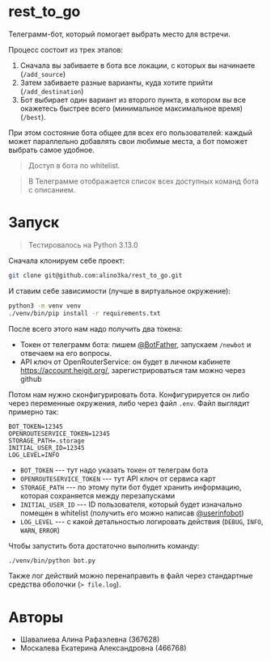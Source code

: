 # rest_to_go

Телеграмм-бот, который помогает выбрать место для встречи.

Процесс состоит из трех этапов:
1. Сначала вы забиваете в бота все локации, с которых вы начинаете (`/add_source`)
2. Затем забиваете разные варианты, куда хотите прийти (`/add_destination`)
3. Бот выбирает один вариант из второго пункта, в котором вы все окажетесь
  быстрее всего (минимальное максимальное время) (`/best`).

При этом состояние бота общее для всех его пользователей: каждый может
параллельно добавлять свои любимые места, а бот поможет выбрать самое удобное.

> Доступ в бота по whitelist.

> В Телеграмме отображается список всех доступных команд бота с описанием.

# Запуск

> Тестировалось на Python 3.13.0

Сначала клонируем себе проект:

```bash
git clone git@github.com:alino3ka/rest_to_go.git
```

И ставим себе зависимости (лучше в виртуальное окружение):

```bash
python3 -m venv venv
./venv/bin/pip install -r requirements.txt
```

После всего этого нам надо получить два токена:
- Токен от телеграмм бота: пишем [@BotFather](https://t.me/BotFather),
  запускаем `/newbot` и отвечаем на его вопросы.
- API ключ от OpenRouterService: он будет в личном кабинете https://account.heigit.org/,
  зарегистрироваться там можно через github

Потом нам нужно сконфигурировать бота. Конфигурируется он либо через переменные
окружения, либо через файл `.env`. Файл выглядит примерно так:

```
BOT_TOKEN=12345
OPENROUTESERVICE_TOKEN=12345
STORAGE_PATH=.storage
INITIAL_USER_ID=12345
LOG_LEVEL=INFO
```

- `BOT_TOKEN` --- тут надо указать токен от телеграм бота
- `OPENROUTESERVICE_TOKEN` --- тут API ключ от сервиса карт
- `STORAGE_PATH` --- по этому пути бот будет хранить информацию,
  которая сохраняется между перезапусками
- `INITIAL_USER_ID` --- ID пользователя, который будет изначально
  помещен в whitelist (получить его можно написав [@userinfobot](https://t.me/userinfobot))
- `LOG_LEVEL` --- с какой детальностью логировать действия (`DEBUG`, `INFO`, `WARN`, `ERROR`)

Чтобы запустить бота достаточно выполнить команду:

```bash
./venv/bin/python bot.py
```

Также лог действий можно перенаправить в файл через стандартные средства
оболочки (`> file.log`).

# Авторы

- Шавалиева Алина Рафаэлевна (367628)
- Москалева Екатерина Александровна (466768)
